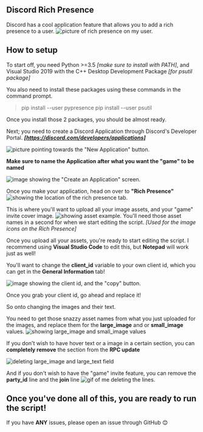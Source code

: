 ## Discord Rich Presence

Discord has a cool application feature that allows you to add a rich presence to a user.
![picture of rich presence on my user.](https://i.imgur.com/cxfcTBX.png)

## How to setup

To start off, you need Python >=3.5 *[make sure to install with PATH]*, and Visual Studio 2019 with the C++ Desktop Development Package *[for psutil package]*

You also need to install these packages using these commands in the command prompt.

> pip install --user pypresence
> pip install --user psutil

Once you install those 2 packages, you should be almost ready.

Next; you need to create a Discord Application through Discord's Developer Portal.
***[https://discord.com/developers/applications]***

![picture pointing towards the "New Application" button.](https://i.imgur.com/X7pE5BB.png)

**Make sure to name the Application after what you want the "game" to be named**

![image showing the "Create an Application" screen.](https://i.imgur.com/4OXlJVw.png)

Once you make your application, head on over to **"Rich Presence"**
![showing the location of the rich presence tab.](https://i.imgur.com/F9pxRlb.png)

This is where you'll want to upload all your image assets, and your "game" invite cover image.
![showing asset example.](https://i.imgur.com/g1BVyLI.png)
You'll need those asset names in a second for when we start editing the script.
*[Used for the image icons on the Rich Presence]*

Once you upload all your assets, you're ready to start editing the script.
I recommend using **Visual Studio Code** to edit this, but **Notepad** will work just as well!

You'll want to change the **client_id** variable to your own client id, which you can get in the **General Information** tab!

![image showing the client id, and the "copy" button.](https://i.imgur.com/skaaw60.png)

Once you grab your client id, go ahead and replace it!

So onto changing the images and their text.

You need to get those snazzy asset names from what you just uploaded for the images, and replace them for the **large_image** and or **small_image** values.
![showing large_image and small_image values](https://i.imgur.com/yhixBlG.png)


If you don't wish to have hover text or a image in a certain section, you can **completely remove** the section from the **RPC update**

![deleting large_image and large_text field](https://i.imgur.com/pBDDoN5.gif)

And if you don't wish to have the "game" invite feature, you can remove the **party_id** line and the **join** line
![gif of me deleting the lines.](https://i.imgur.com/TKaSXl9.gif)

## Once you've done all of this, you are ready to run the script!

If you have **ANY** issues, please open an issue through GitHub 😊
